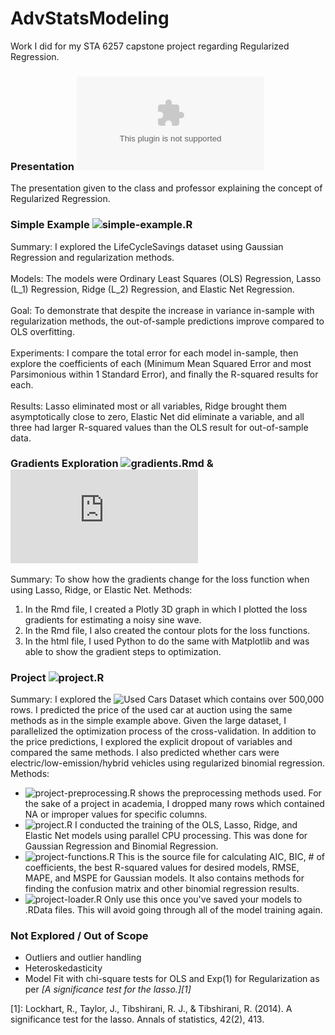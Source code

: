 # AdvStatsModeling
Work I did for my STA 6257 capstone project regarding Regularized Regression.

### Presentation ![Presentation.pptx](https://github.com/business-ui/AdvStatsModeling/blob/main/Presentation.pptx)
The presentation given to the class and professor explaining the concept of Regularized Regression.

### Simple Example ![simple-example.R](https://github.com/business-ui/AdvStatsModeling/blob/main/simple-example.R)
Summary: I explored the LifeCycleSavings dataset using Gaussian Regression and regularization methods.  
<br />
Models: The models were Ordinary Least Squares (OLS) Regression, Lasso (L_1) Regression, Ridge (L_2) Regression, and Elastic Net Regression.  
<br />
Goal: To demonstrate that despite the increase in variance in-sample with regularization methods, the out-of-sample predictions improve compared to OLS overfitting.  
<br />
Experiments: I compare the total error for each model in-sample, then explore the coefficients of each (Minimum Mean Squared Error and most Parsimonious within 1 Standard Error), and finally the R-squared results for each.  
<br />
Results: Lasso eliminated most or all variables, Ridge brought them asymptotically close to zero, Elastic Net did eliminate a variable, and all three had larger R-squared values than the OLS result for out-of-sample data.  

### Gradients Exploration ![gradients.Rmd](https://github.com/business-ui/AdvStatsModeling/blob/main/gradients.Rmd) & ![gradients.html](https://github.com/business-ui/AdvStatsModeling/blob/main/gradients.html)
Summary: To show how the gradients change for the loss function when using Lasso, Ridge, or Elastic Net.
Methods: 
1. In the Rmd file, I created a Plotly 3D graph in which I plotted the loss gradients for estimating a noisy sine wave.
2. In the Rmd file, I also created the contour plots for the loss functions.
3. In the html file, I used Python to do the same with Matplotlib and was able to show the gradient steps to optimization.

### Project ![project.R](https://github.com/business-ui/AdvStatsModeling/blob/main/project.R)
Summary: I explored the ![Used Cars Dataset](https://www.kaggle.com/tunguz/used-car-auction-prices) which contains over 500,000 rows. I predicted the price of the used car at auction using the same methods as in the simple example above. Given the large dataset, I parallelized the optimization process of the cross-validation. In addition to the price predictions, I explored the explicit dropout of variables and compared the same methods. I also predicted whether cars were electric/low-emission/hybrid vehicles using regularized binomial regression.
Methods: 
- ![project-preprocessing.R](https://github.com/business-ui/AdvStatsModeling/blob/main/project-preprocessing.R) shows the preprocessing methods used. For the sake of a project in academia, I dropped many rows which contained NA or improper values for specific columns.
- ![project.R](https://github.com/business-ui/AdvStatsModeling/blob/main/project.R) I conducted the training of the OLS, Lasso, Ridge, and Elastic Net models using parallel CPU processing. This was done for Gaussian Regression and Binomial Regression. 
- ![project-functions.R](https://github.com/business-ui/AdvStatsModeling/blob/main/project-functions.R) This is the source file for calculating AIC, BIC, # of coefficients, the best R-squared values for desired models, RMSE, MAPE, and MSPE for Gaussian models. It also contains methods for finding the confusion matrix and other binomial regression results.
- ![project-loader.R](https://github.com/business-ui/AdvStatsModeling/blob/main/project-loader.R) Only use this once you've saved your models to .RData files. This will avoid going through all of the model training again.

### Not Explored / Out of Scope
- Outliers and outlier handling
- Heteroskedasticity
- Model Fit with chi-square tests for OLS and Exp(1) for Regularization as per <cite>[A significance test for the lasso.][1]</cite>

[1]: Lockhart, R., Taylor, J., Tibshirani, R. J., & Tibshirani, R. (2014). A significance test for the lasso. Annals of statistics, 42(2), 413.
